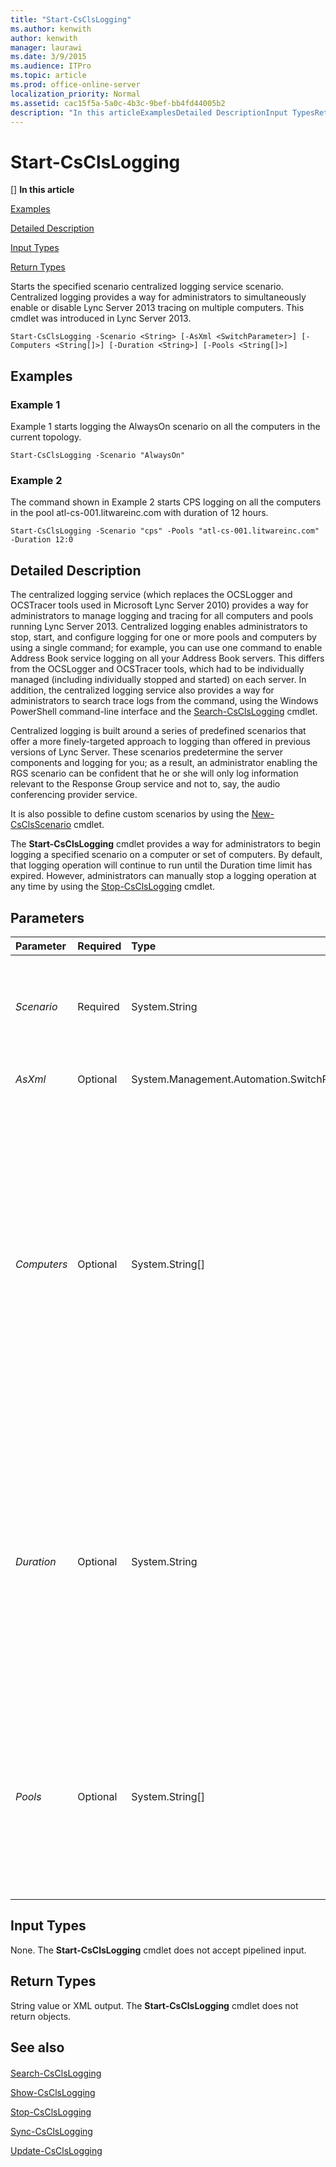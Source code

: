 ```yaml
---
title: "Start-CsClsLogging"
ms.author: kenwith
author: kenwith
manager: laurawi
ms.date: 3/9/2015
ms.audience: ITPro
ms.topic: article
ms.prod: office-online-server
localization_priority: Normal
ms.assetid: cac15f5a-5a0c-4b3c-9bef-bb4fd44005b2
description: "In this articleExamplesDetailed DescriptionInput TypesReturn Types"
---
```


# Start-CsClsLogging
[]
 **In this article**
  
[Examples](#Examples)
  
[Detailed Description](#DetailedDescription)
  
[Input Types](#InputTypes)
  
[Return Types](#ReturnTypes)
  
Starts the specified scenario centralized logging service scenario. Centralized logging provides a way for administrators to simultaneously enable or disable Lync Server 2013 tracing on multiple computers. This cmdlet was introduced in Lync Server 2013.
  
```
Start-CsClsLogging -Scenario <String> [-AsXml <SwitchParameter>] [-Computers <String[]>] [-Duration <String>] [-Pools <String[]>]
```

## Examples
<a name="Examples"> </a>

### Example 1

Example 1 starts logging the AlwaysOn scenario on all the computers in the current topology.
  
```
Start-CsClsLogging -Scenario "AlwaysOn"
```

### Example 2

The command shown in Example 2 starts CPS logging on all the computers in the pool atl-cs-001.litwareinc.com with duration of 12 hours.
  
```
Start-CsClsLogging -Scenario "cps" -Pools "atl-cs-001.litwareinc.com" -Duration 12:0
```

## Detailed Description
<a name="DetailedDescription"> </a>

The centralized logging service (which replaces the OCSLogger and OCSTracer tools used in Microsoft Lync Server 2010) provides a way for administrators to manage logging and tracing for all computers and pools running Lync Server 2013. Centralized logging enables administrators to stop, start, and configure logging for one or more pools and computers by using a single command; for example, you can use one command to enable Address Book service logging on all your Address Book servers. This differs from the OCSLogger and OCSTracer tools, which had to be individually managed (including individually stopped and started) on each server. In addition, the centralized logging service also provides a way for administrators to search trace logs from the command, using the Windows PowerShell command-line interface and the [Search-CsClsLogging](search-csclslogging.md) cmdlet. 
  
Centralized logging is built around a series of predefined scenarios that offer a more finely-targeted approach to logging than offered in previous versions of Lync Server. These scenarios predetermine the server components and logging for you; as a result, an administrator enabling the RGS scenario can be confident that he or she will only log information relevant to the Response Group service and not to, say, the audio conferencing provider service.
  
It is also possible to define custom scenarios by using the [New-CsClsScenario](new-csclsscenario.md) cmdlet. 
  
The **Start-CsClsLogging** cmdlet provides a way for administrators to begin logging a specified scenario on a computer or set of computers. By default, that logging operation will continue to run until the Duration time limit has expired. However, administrators can manually stop a logging operation at any time by using the [Stop-CsClsLogging](stop-csclslogging.md) cmdlet. 
  
## Parameters
<a name="DetailedDescription"> </a>

|**Parameter**|**Required**|**Type**|**Description**|
|:-----|:-----|:-----|:-----|
| _Scenario_ <br/> |Required  <br/> |System.String  <br/> |Name of the centralized logging scenario to be started. Available scenarios (and their names) names can be returned by using this command:  <br/> Get-CsClsScenario | Select-Object Name  <br/> Note that you can only specify one scenario per call to the **Start-CsClsLogging** cmdlet. . Also only one scenario other than the "AlwaysOn" scenario can be started on a computer at any one time.  <br/> |
| _AsXml_ <br/> |Optional  <br/> |System.Management.Automation.SwitchParameter  <br/> |When specified, information is returned using XML.  <br/> |
| _Computers_ <br/> |Optional  <br/> |System.String[]  <br/> |Enables administrators to start logging on a specified server or set of servers. To start logging on a single server, specify the fully qualified domain name of that server. For example:  <br/> -Computers "atl-server-001.litwareinc.com"  <br/> Multiple servers can be specified by separating the computer FQDNs using commas:  <br/> -Computers "atl-server-001.litwareinc.com","red-server-002.litwareinc.com"  <br/> If you do not include the Computers parameter or the Pools parameter, the **Start-CsClsLogging** cmdlet will automatically run against all the computers in the topology.  <br/> |
| _Duration_ <br/> |Optional  <br/> |System.String  <br/> |Amount of time that the logging operation should run. For example, this syntax causes the logging operation to run for 2 hours (0 days.02 hours:00 minutes) and then stop:  <br/> -Duration 0.02:00  <br/> This following syntax would specify a duration of 3 hours and 15 minutes:  <br/> -Duration 0.03:15  <br/> The following syntax would specify a duration of 6 days, 5 hours and 12 minutes:  <br/> -Duration 6.05:12  <br/> The default value is 4 hours (04:00).  <br/> |
| _Pools_ <br/> |Optional  <br/> |System.String[]  <br/> |Enables administrators to start logging a scenario on each server in a pool. To start logging in a pool, specify the fully qualified domain name of that pool. For example:  <br/> -Pools "atl-cs-001.litwareinc.com"  <br/> Multiple pools can be specified by separating the pool FQDNs using commas:  <br/> -Pools "atl-cs-001.litwareinc.com","red-cs-002.litwareinc.com"  <br/> |
   
## Input Types
<a name="InputTypes"> </a>

None. The **Start-CsClsLogging** cmdlet does not accept pipelined input. 
  
## Return Types
<a name="ReturnTypes"> </a>

String value or XML output. The **Start-CsClsLogging** cmdlet does not return objects. 
  
## See also
<a name="ReturnTypes"> </a>

#### 

[Search-CsClsLogging](search-csclslogging.md)
  
[Show-CsClsLogging](show-csclslogging.md)
  
[Stop-CsClsLogging](stop-csclslogging.md)
  
[Sync-CsClsLogging](sync-csclslogging.md)
  
[Update-CsClsLogging](update-csclslogging.md)

